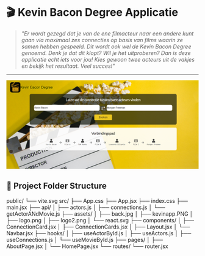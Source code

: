 # 🎬 Kevin Bacon Degree Applicatie

> _"Er wordt gezegd dat je van de ene filmacteur naar een andere kunt gaan via maximaal zes connecties op basis van films waarin ze samen hebben gespeeld. Dit wordt ook wel de Kevin Bacon Degree genoemd. Denk je dat dit klopt? Wil je het uitproberen? Dan is deze applicatie echt iets voor jou! Kies gewoon twee acteurs uit de vakjes en bekijk het resultaat. Veel succes!"_

---

![Uygulama Önizlemesi](src/assets/kevinapp.PNG)



## 📁 Project Folder Structure


public/
└── vite.svg
src/
├── App.css
├── App.jsx
├── index.css
├── main.jsx
├── api/
│ ├── actors.js
│ ├── connections.js
│ └── getActorANdMovie.js
├── assets/
│ ├── back.jpg
│ ├── kevinapp.PNG
│ ├── logo.png
│ ├── logo2.png
│ └── react.svg
├── components/
│ ├── ConnectionCard.jsx
│ ├── ConnectionCards.jsx
│ ├── Layout.jsx
│ └── Navbar.jsx
├── hooks/
│ ├── useActorById.js
│ ├── useActors.js
│ ├── useConnections.js
│ └── useMovieById.js
├── pages/
│ ├── AboutPage.jsx
│ └── HomePage.jsx
└── routes/
└── router.jsx
